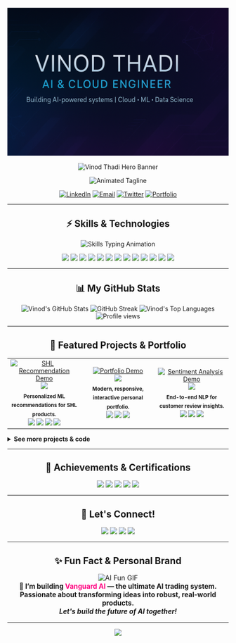 ![logo](https://github.com/vinodthadi29/vinodthadi29/blob/master/Github%20Banner.png)
<!--
Vinod Thadi | Professional Interactive GitHub Portfolio README
Last Updated: 2025-09-02
-->

<!-- ============================ -->
<!--         HERO SECTION         -->
<!-- ============================ -->

<p align="center">
  <img src="https://capsule-render.vercel.app/api?type=waving&color=0E9FE6,FF0080&height=180&section=header&text=Vinod%20Thadi&fontAlign=50&fontSize=48&fontColor=ffffff&desc=Aspiring%20AI%2FML%20Engineer%20%7C%20Cloud%20Enthusiast%20%7C%20Full-Stack%20Developer&descSize=22&descAlign=50" alt="Vinod Thadi Hero Banner"/>
</p>

<p align="center">
  <img src="https://readme-typing-svg.demolab.com?font=Fira+Code&weight=700&size=24&pause=1200&color=FF0080&background=FFFFFF00&center=true&vCenter=true&width=570&lines=AI%2FML+Engineer+%7C+Cloud+Enthusiast+%7C+Full-Stack+Developer;Python+%7C+TypeScript+%7C+React+%7C+Next.js+%7C+AWS+%7C+MLOps;Building+Modern+AI+Solutions+with+Cloud+and+Web+Tech" alt="Animated Tagline"/>
</p>

<p align="center">
  <a href="https://linkedin.com/in/vinodthadi29" target="_blank"><img src="https://img.shields.io/badge/LinkedIn-0077B5?style=for-the-badge&logo=linkedin&logoColor=white" alt="LinkedIn"/></a>
  <a href="mailto:vinodthadi29@gmail.com"><img src="https://img.shields.io/badge/Email-EA4335?style=for-the-badge&logo=gmail&logoColor=white" alt="Email"/></a>
  <a href="https://twitter.com/vinodthadi29" target="_blank"><img src="https://img.shields.io/badge/Twitter-1DA1F2?style=for-the-badge&logo=twitter&logoColor=white" alt="Twitter"/></a>
  <a href="http://v0-portfolio-two-mu-59.vercel.app/" target="_blank"><img src="https://img.shields.io/badge/Portfolio-19C37D?style=for-the-badge&logo=vercel&logoColor=white" alt="Portfolio"/></a>
</p>

---

<!-- ============================ -->
<!--         SKILLS SECTION       -->
<!-- ============================ -->

<h2 align="center">⚡ Skills & Technologies</h2>

<p align="center">
  <img src="https://readme-typing-svg.demolab.com?font=Fira+Code&size=20&duration=2000&pause=800&color=0E9FE6&center=true&vCenter=true&width=900&lines=Python+%E2%9A%99%EF%B8%8F;TypeScript+%E2%9A%99%EF%B8%8F;JavaScript+%E2%9A%99%EF%B8%8F;React+%E2%9A%99%EF%B8%8F;Next.js+%E2%9A%99%EF%B8%8F;FastAPI+%E2%9A%99%EF%B8%8F;Docker+%E2%9A%99%EF%B8%8F;AWS+%E2%9A%99%EF%B8%8F;Machine+Learning+%E2%9A%99%EF%B8%8F;Deep+Learning+%E2%9A%99%EF%B8%8F;NLP+%E2%9A%99%EF%B8%8F;LLMs+%E2%9A%99%EF%B8%8F;MLOps+%E2%9A%99%EF%B8%8F" alt="Skills Typing Animation"/>
</p>

<p align="center">
  <img src="https://img.shields.io/badge/Python-3776AB?style=for-the-badge&logo=python&logoColor=white&colorA=8a2387&colorB=373B44"/>
  <img src="https://img.shields.io/badge/TypeScript-3178C6?style=for-the-badge&logo=typescript&logoColor=white&colorA=11998e&colorB=38ef7d"/>
  <img src="https://img.shields.io/badge/JavaScript-F7DF1E?style=for-the-badge&logo=javascript&logoColor=black&colorA=fc4a1a&colorB=f7b733"/>
  <img src="https://img.shields.io/badge/React-61DAFB?style=for-the-badge&logo=react&logoColor=black&colorA=833ab4&colorB=fd1d1d"/>
  <img src="https://img.shields.io/badge/Next.js-000?style=for-the-badge&logo=nextdotjs&logoColor=white&colorA=000428&colorB=004e92"/>
  <img src="https://img.shields.io/badge/FastAPI-009688?style=for-the-badge&logo=fastapi&logoColor=white&colorA=11998e&colorB=38ef7d"/>
  <img src="https://img.shields.io/badge/Docker-2496ED?style=for-the-badge&logo=docker&logoColor=white&colorA=0575e6&colorB=021B79"/>
  <img src="https://img.shields.io/badge/AWS-232F3E?style=for-the-badge&logo=amazon-aws&logoColor=white&colorA=fc4a1a&colorB=373B44"/>
  <img src="https://img.shields.io/badge/Machine%20Learning-FF6F00?style=for-the-badge&logo=scikit-learn&logoColor=white&colorA=8a2387&colorB=373B44"/>
  <img src="https://img.shields.io/badge/Deep%20Learning-00ACC1?style=for-the-badge&logo=tensorflow&logoColor=white&colorA=fc4a1a&colorB=f7b733"/>
  <img src="https://img.shields.io/badge/NLP-6C63FF?style=for-the-badge&logo=nlp&logoColor=white&colorA=11998e&colorB=38ef7d"/>
  <img src="https://img.shields.io/badge/LLMs-FF0080?style=for-the-badge&logo=openai&logoColor=white&colorA=833ab4&colorB=fd1d1d"/>
  <img src="https://img.shields.io/badge/MLOps-00C853?style=for-the-badge&logo=mlops&logoColor=white&colorA=0575e6&colorB=021B79"/>
</p>

---

<!-- ============================ -->
<!--         GITHUB STATS         -->
<!-- ============================ -->

<h2 align="center">📊 My GitHub Stats</h2>

<p align="center">
  <img src="https://github-readme-stats.vercel.app/api?username=vinodthadi29&show_icons=true&theme=radical&hide_border=true&count_private=true" height="175" alt="Vinod's GitHub Stats"/>
  <img src="https://github-readme-streak-stats.herokuapp.com?user=vinodthadi29&theme=radical&hide_border=true" height="175" alt="GitHub Streak"/>
  <img src="https://github-readme-stats.vercel.app/api/top-langs/?username=vinodthadi29&layout=compact&langs_count=8&theme=radical&hide_border=true" height="140" alt="Vinod's Top Languages"/>
  <br>
  <img src="https://komarev.com/ghpvc/?username=vinodthadi29&style=flat-square&color=FF0080" alt="Profile views"/>
</p>

---

<!-- ============================ -->
<!--      PROJECTS / PORTFOLIO    -->
<!-- ============================ -->

<h2 align="center">🚀 Featured Projects & Portfolio</h2>

<table>
  <tr>
    <td align="center" width="33%">
      <a href="https://v0-shl-recommendation-system-da4m4t.vercel.app/" target="_blank">
        <img src="https://raw.githubusercontent.com/vinodthadi29/vinodthadi29-assets/main/shl-demo.gif" alt="SHL Recommendation Demo" width="90%"/><br>
        <img src="https://img.shields.io/badge/SHL%20Recommendation%20System-4e54c8?style=for-the-badge&logo=vercel&logoColor=white"/>
      </a>
      <br>
      <sub>
        <b>Personalized ML recommendations for SHL products.</b><br>
        <img src="https://img.shields.io/badge/Python-3776AB?style=flat-square&logo=python"/>
        <img src="https://img.shields.io/badge/FastAPI-009688?style=flat-square&logo=fastapi"/>
        <img src="https://img.shields.io/badge/Next.js-000?style=flat-square&logo=nextdotjs"/>
        <img src="https://img.shields.io/badge/AWS-232F3E?style=flat-square&logo=amazon-aws"/>
      </sub>
    </td>
    <td align="center" width="33%">
      <a href="http://v0-portfolio-two-mu-59.vercel.app/" target="_blank">
        <img src="https://raw.githubusercontent.com/vinodthadi29/vinodthadi29-assets/main/portfolio-demo.gif" alt="Portfolio Demo" width="90%"/><br>
        <img src="https://img.shields.io/badge/Portfolio%20Website-ff512f?style=for-the-badge&logo=react&logoColor=white"/>
      </a>
      <br>
      <sub>
        <b>Modern, responsive, interactive personal portfolio.</b><br>
        <img src="https://img.shields.io/badge/React-61DAFB?style=flat-square&logo=react"/>
        <img src="https://img.shields.io/badge/Next.js-000?style=flat-square&logo=nextdotjs"/>
        <img src="https://img.shields.io/badge/Vercel-000?style=flat-square&logo=vercel"/>
      </sub>
    </td>
    <td align="center" width="33%">
      <a href="https://vinodthadi-restaurant-sentiment-ai.streamlit.app/" target="_blank">
        <img src="https://raw.githubusercontent.com/vinodthadi29/vinodthadi29-assets/main/sentiment-demo.gif" alt="Sentiment Analysis Demo" width="90%"/><br>
        <img src="https://img.shields.io/badge/Restaurant%20Sentiment%20Analysis-11998e?style=for-the-badge&logo=streamlit&logoColor=white"/>
      </a>
      <br>
      <sub>
        <b>End-to-end NLP for customer review insights.</b><br>
        <img src="https://img.shields.io/badge/Python-3776AB?style=flat-square&logo=python"/>
        <img src="https://img.shields.io/badge/Streamlit-FF4B4B?style=flat-square&logo=streamlit"/>
        <img src="https://img.shields.io/badge/NLP-6C63FF?style=flat-square"/>
      </sub>
    </td>
  </tr>
</table>

<!-- Optional: More project links in a details block -->
<details>
  <summary><b>See more projects & code</b></summary>
  <ul>
    <li>
      <a href="https://github.com/vinodthadi29/CODSOFT/blob/main/Customer_Churn_Prediction.ipynb" target="_blank">
        Customer Churn Prediction – Data Science Mini Project
      </a>
    </li>
    <!-- Add more project links here -->
  </ul>
</details>

---

<!-- ============================ -->
<!--   ACHIEVEMENTS & CERTS       -->
<!-- ============================ -->

<h2 align="center">🏅 Achievements & Certifications</h2>

<p align="center">
  <img src="https://img.shields.io/badge/B.E.%20Computer%20Science%20%26%20AI-8a2387?style=for-the-badge&logo=graduation-cap&logoColor=white"/>
  <img src="https://img.shields.io/badge/AWS%20Cloud%20Foundations-232F3E?style=for-the-badge&logo=amazon-aws&logoColor=white"/>
  <img src="https://img.shields.io/badge/ML%20Systems%20%26%20MLOps-00C853?style=for-the-badge&logo=mlops&logoColor=white"/>
  <img src="https://img.shields.io/badge/LLM%20Integration-FF0080?style=for-the-badge&logo=openai&logoColor=white"/>
  <img src="https://img.shields.io/badge/Full%20Stack%20Web%20Engineering-833ab4?style=for-the-badge&logo=react&logoColor=white"/>
</p>

---

<!-- ============================ -->
<!--      SOCIAL & CONTACT        -->
<!-- ============================ -->

<h2 align="center">🤝 Let's Connect!</h2>

<p align="center">
  <a href="https://linkedin.com/in/vinodthadi29" target="_blank"><img src="https://img.shields.io/badge/LinkedIn-0077B5?style=for-the-badge&logo=linkedin&logoColor=white"/></a>
  <a href="mailto:vinodthadi29@gmail.com"><img src="https://img.shields.io/badge/Email-EA4335?style=for-the-badge&logo=gmail&logoColor=white"/></a>
  <a href="https://twitter.com/vinodthadi29" target="_blank"><img src="https://img.shields.io/badge/Twitter-1DA1F2?style=for-the-badge&logo=twitter&logoColor=white"/></a>
  <a href="http://v0-portfolio-two-mu-59.vercel.app/" target="_blank"><img src="https://img.shields.io/badge/Portfolio-19C37D?style=for-the-badge&logo=vercel&logoColor=white"/></a>
</p>

---

<!-- ============================ -->
<!--   FUN FACT / PERSONALITY     -->
<!-- ============================ -->

<h2 align="center">✨ Fun Fact & Personal Brand</h2>

<p align="center" style="font-size: 1.1em;">
  <img src="https://media.giphy.com/media/26tn33aiTi1jkl6H6/giphy.gif" width="120" alt="AI Fun GIF"/><br>
  <b>🚀 I’m building <span style="color:#FF0080;">Vanguard AI</span> — the ultimate AI trading system.<br>
  Passionate about transforming ideas into robust, real-world products.<br>
  <i>Let's build the future of AI together!</i></b>
</p>

---

<p align="center">
  <img src="https://capsule-render.vercel.app/api?type=waving&color=0E9FE6,FF0080&height=80&section=footer"/>
</p>

<!--
✨ Pro Tips:
- For project GIFs/screenshots, use your own assets repo or direct links.
- Typing SVGs and shields.io badges render perfectly on GitHub.
- Update project assets and achievements as your journey grows!
- Keep your README fresh and interactive for best impressions.
-->
